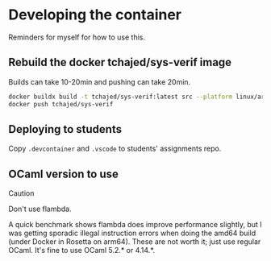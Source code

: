 # Developing the container

Reminders for myself for how to use this.

## Rebuild the docker tchajed/sys-verif image

Builds can take 10-20min and pushing can take 20min.

```sh
docker buildx build -t tchajed/sys-verif:latest src --platform linux/arm64,linux/amd64
docker push tchajed/sys-verif
```

## Deploying to students

Copy `.devcontainer` and `.vscode` to students' assignments repo.

## OCaml version to use

> [!CAUTION]
> Don't use flambda.

A quick benchmark shows flambda does improve performance slightly, but I was
getting sporadic illegal instruction errors when doing the amd64 build (under
Docker in Rosetta on arm64). These are not worth it; just use regular OCaml.
It's fine to use OCaml 5.2.* or 4.14.*.
